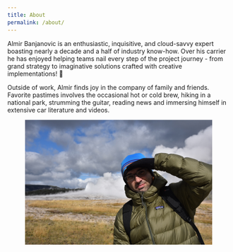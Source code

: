 ```yaml
---
title: About
permalink: /about/
---
```


Almir Banjanovic is an enthusiastic, inquisitive, and cloud-savvy expert boasting nearly a decade and a half of industry know-how. Over his carrier he has enjoyed helping teams nail every step of the project journey - from grand strategy to imaginative solutions crafted with creative implementations! 🚀

Outside of work, Almir finds joy in the company of family and friends. Favorite pastimes involves the occasional hot or cold brew, hiking in a national park, strumming the guitar, reading news and immersing himself in extensive car literature and videos.

<figure>
    <a href="/assets/images/yellowstone.jpg"><img src="/assets/images/yellowstone.jpg"></a>
</figure>
